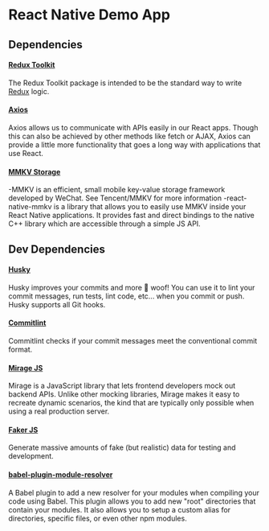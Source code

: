 # React Native Demo App

## Dependencies

#### [Redux Toolkit](https://redux-toolkit.js.org/introduction/getting-started)
The Redux Toolkit package is intended to be the standard way to write [Redux](https://redux.js.org) logic.

#### [Axios](https://axios-http.com/docs/intro)
Axios allows us to communicate with APIs easily in our React apps. Though this can also be achieved by other methods like fetch or AJAX, Axios can provide a little more functionality that goes a long way with applications that use React.

#### [MMKV Storage](https://github.com/mrousavy/react-native-mmkv)
-MMKV is an efficient, small mobile key-value storage framework developed by WeChat. See Tencent/MMKV for more information
-react-native-mmkv is a library that allows you to easily use MMKV inside your React Native applications. It provides fast and direct bindings to the native C++ library which are accessible through a simple JS API.

## Dev Dependencies

#### [Husky](https://typicode.github.io/husky/)
Husky improves your commits and more 🐶 woof!
You can use it to lint your commit messages, run tests, lint code, etc... when you commit or push. Husky supports all Git hooks.

#### [Commitlint](https://github.com/conventional-changelog/commitlint)
Commitlint checks if your commit messages meet the conventional commit format.

#### [Mirage JS](https://miragejs.com/docs/getting-started/introduction/)
Mirage is a JavaScript library that lets frontend developers mock out backend APIs.
Unlike other mocking libraries, Mirage makes it easy to recreate dynamic scenarios, the kind that are typically only possible when using a real production server.

#### [Faker JS](https://github.com/faker-js/faker)
Generate massive amounts of fake (but realistic) data for testing and development.

#### [babel-plugin-module-resolver](https://github.com/tleunen/babel-plugin-module-resolver)
A Babel plugin to add a new resolver for your modules when compiling your code using Babel. This plugin allows you to add new "root" directories that contain your modules. It also allows you to setup a custom alias for directories, specific files, or even other npm modules.
